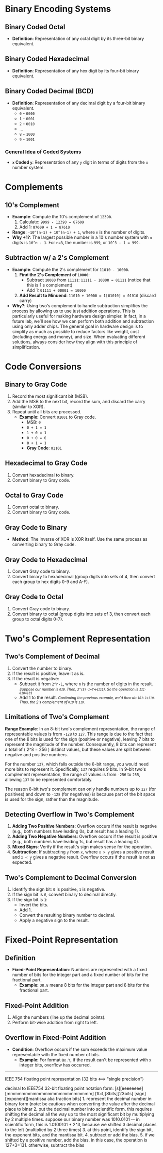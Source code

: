 # Binary Encoding Systems

## Binary Coded Octal
- **Definition**: Representation of any octal digit by its three-bit binary equivalent.

## Binary Coded Hexadecimal
- **Definition**: Representation of any hex digit by its four-bit binary equivalent.

## Binary Coded Decimal (BCD)
- **Definition**: Representation of any decimal digit by a four-bit binary equivalent.
    - `0` - `0000`
    - `1` - `0001`
    - `2` - `0010`
    - ...
    - `8` - `1000`
    - `9` - `1001`

### General Idea of Coded Systems
- **`x` Coded `y`**: Representation of any `y` digit in terms of digits from the `x` number system.

# Complements

## 10's Complement
- **Example**: Compute the 10's complement of `12390`.
    1. Calculate: `9999 - 12390 = 87609`
    2. Add 1: `87609 + 1 = 87610`
- **Range**: `-10^(n-1) + 10^(n-1) + 1`, where `n` is the number of digits.
- **Why +1?**: The largest possible number in a 10's number system with `n` digits is `10^n - 1`. For `n=3`, the number is `999`, or `10^3 - 1 = 999`.

## Subtraction w/ a 2's Complement 
- **Example**: Compute the 2's complement for `11010 - 10000`.
    1. **Find the 2's Complement of `10000`**:
        - Subtract `10000` from `11111`: `11111 - 10000 = 01111` (notice that this is 1's complement)
        - Add 1: `01111 + 00001 = 10000`
    2. **Add Result to Minuend**: `11010 + 10000 = 1[01010] = 01010` (discard carry)
- **Why?**: Using two's complement to handle subtraction simplifies the process by allowing us to use just addition operations. This is particularly useful for making hardware design simpler. In fact, in a future lab, we’ll see how we can perform both addition and subtraction using only adder chips. The general goal in hardware design is to simplify as much as possible to reduce factors like weight, cost (including energy and money), and size. When evaluating different solutions, always consider how they align with this principle of simplification.

# Code Conversions

## Binary to Gray Code
1. Record the most significant bit (MSB).
2. Add the MSB to the next bit, record the sum, and discard the carry (similar to XOR).
3. Repeat until all bits are processed.
    - **Example**: Convert `01001` to Gray code.
        - MSB: `0`
        - `0 + 1 = 1`
        - `1 + 0 = 1`
        - `0 + 0 = 0`
        - `0 + 1 = 1`
        - **Gray Code**: `01101`

## Hexadecimal to Gray Code
1. Convert hexadecimal to binary.
2. Convert binary to Gray code.

## Octal to Gray Code
1. Convert octal to binary.
2. Convert binary to Gray code.

## Gray Code to Binary
- **Method**: The inverse of XOR is XOR itself. Use the same process as converting binary to Gray code.

## Gray Code to Hexadecimal
1. Convert Gray code to binary.
2. Convert binary to hexadecimal (group digits into sets of 4, then convert each group to hex digits 0-9 and A-F).

## Gray Code to Octal
1. Convert Gray code to binary.
2. Convert binary to octal (group digits into sets of 3, then convert each group to octal digits 0-7).

# Two's Complement Representation

## Two's Complement of Decimal
1. Convert the number to binary.
2. If the result is positive, leave it as is.
3. If the result is negative:
    - Subtract it from `2^n-1`, where `n` is the number of digits in the result.
    <small>*Suppose our number is `010`. Then, `2^(3)-1=7`=>(`111`). So the operation is `111-010=101`*</small>
    - Add 1 to the result.
     <small>*Continuing the previous example, we'd then do `101+1=110`. Thus, the 2's complement of `010` is `110`.</small>* 
## Limitations of Two's Complement

**Range Example**: In an 8-bit two's complement representation, the range of representable values is from `-128` to `127`. This range is due to the fact that one of the 8 bits is used for the sign (positive or negative), leaving 7 bits to represent the magnitude of the number. Consequently, 8 bits can represent a total of \( 2^8 = 256 \) distinct values, but these values are split between negative and positive numbers.

For the number `137`, which falls outside the 8-bit range, you would need more bits to represent it. Specifically, `137` requires 9 bits. In 9-bit two's complement representation, the range of values is from `-256` to `255`, allowing `137` to be represented comfortably.

The reason 8-bit two's complement can only handle numbers up to `127` (for positives) and down to `-128` (for negatives) is because part of the bit space is used for the sign, rather than the magnitude.

## Detecting Overflow in Two's Complement
1. **Adding Two Positive Numbers**: Overflow occurs if the result is negative (e.g., both numbers have leading 0s, but result has a leading 1).
2. **Adding Two Negative Numbers**: Overflow occurs if the result is positive (e.g., both numbers have leading 1s, but result has a leading 0).
3. **Mixed Signs**: Verify if the result's sign makes sense for the operation.
4. **Subtraction**: If subtracting `y` from `x`, where `x > y` gives a positive result and `x < y` gives a negative result. Overflow occurs if the result is not as expected.

## Two's Complement to Decimal Conversion
1. Identify the sign bit: `0` is positive, `1` is negative.
2. If the sign bit is `0`, convert binary to decimal directly.
3. If the sign bit is `1`:
    - Invert the bits.
    - Add 1.
    - Convert the resulting binary number to decimal.
    - Apply a negative sign to the result.

# Fixed-Point Representation

## Definition
- **Fixed-Point Representation**: Numbers are represented with a fixed number of bits for the integer part and a fixed number of bits for the fractional part.
    - **Example**: `Q8.8` means 8 bits for the integer part and 8 bits for the fractional part.

## Fixed-Point Addition
1. Align the numbers (line up the decimal points).
2. Perform bit-wise addition from right to left.

## Overflow in Fixed-Point Addition
- **Condition**: Overflow occurs if the sum exceeds the maximum value representable with the fixed number of bits.
    - **Example**: For format `Qx.Y`, if the result can't be represented with `x` integer bits, overflow has occurred.

---

IEEE 754 floating point representation (32 bits <==> "single precision")

decimal to IEEE754 32-bit floating point notation
    form: [s][eeeeeeee][mmmmmmmmmmmmmmmmmmmmmmm]
          [1bit][8bits][23bits]
          [sign][exponent][mantissa aka fraction bits]
    1. represent the decimal number in binary form (note: be cautious when converting the value after the decimal place to binar
    2. put the decimal number into scientific form. this requires shifting the decimal all the way up to the most significant bit by multiplying by 2 multiple times.
    suppose our binary number was 1010.0101 -- in scientific form, this is 1.0100101 * 2^3, because we shifted 3 decimal places to the left (multiplied by 2 three times)
    3. at this point, identify the sign bit, the exponent bits, and the mantissa bit.
    4. subtract or add the bias.
    5. if we shifted by a positive number, add the bias. in this case, the operation is 127+3=131. otherwise, subtract the bias